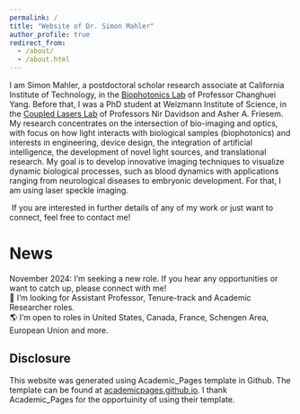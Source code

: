 ```yaml
---
permalink: /
title: "Website of Dr. Simon Mahler"
author_profile: true
redirect_from: 
  - /about/
  - /about.html
---
```

I am Simon Mahler, a postdoctoral scholar research associate at California Institute of Technology, in the 
 <a href="https://biophot.caltech.edu/" target="_blank">Biophotonics Lab</a> of Professor Changhuei Yang. Before that, I was a PhD student at Weizmann Institute of Science, in the <a href="https://www.weizmann.ac.il/complex/NirDavidson/research-activities/coupled-lasers" target="_blank">Coupled Lasers Lab</a> of Professors Nir Davidson and Asher A. Friesem. My research concentrates on the intersection of bio-imaging and optics, with focus on how light interacts with biological samples (biophotonics) and interests in engineering, device design, the integration of artificial intelligence, the development of novel light sources, and translational research. My goal is to develop innovative imaging techniques to visualize dynamic biological processes, such as blood dynamics with applications ranging from neurological diseases to embryonic development. For that, I am using laser speckle imaging. 

 If you are interested in further details of any of my work or just want to connect, feel free to contact me!

News
======
November 2024: I’m seeking a new role. If you hear any opportunities or want to catch up, please connect with me!
<br>💼 I’m looking for Assistant Professor, Tenure-track and Academic Researcher roles.
<br>🌎 I’m open to roles in United States, Canada, France, Schengen Area, European Union and more.

Disclosure
------
This website was generated using Academic_Pages template in Github. The template can be found at <a href="https://academicpages.github.io" target="_blank">academicpages.github.io</a>. I thank Academic_Pages for the opportuinity of using their template.
